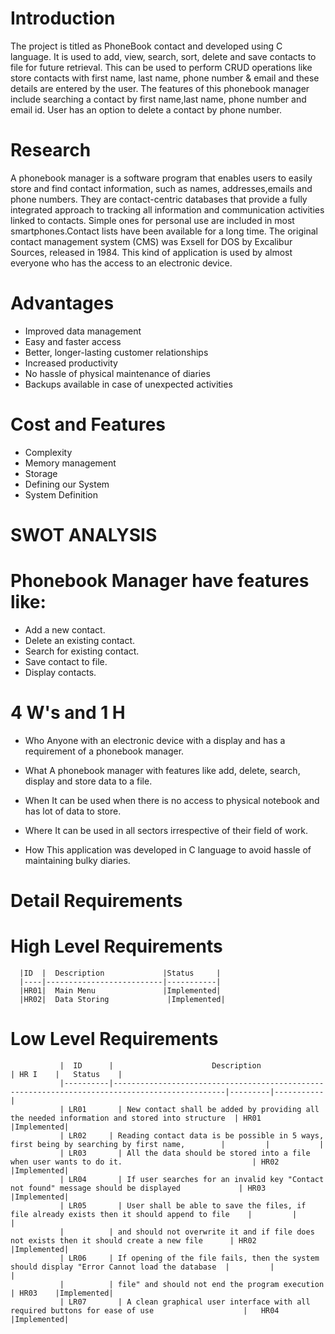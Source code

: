 # Introduction
 The project is titled as PhoneBook contact and developed using C language. It is used to add, view, search, sort, delete and save contacts to file for future      retrieval. This can be used to perform CRUD operations like store contacts with first name, last name, phone number & email and these details are entered by the user.   The features of this phonebook manager include searching a contact by first name,last name, phone number and email id. User has an option to delete a contact by phone   number.
# Research
A phonebook manager is a software program that enables users to easily store and find contact information, such as names, addresses,emails and phone numbers. They are contact-centric databases that provide a fully integrated approach to tracking all information and communication activities linked to contacts. Simple ones for personal use are included in most smartphones.Contact lists have been available for a long time. The original contact management system (CMS) was Exsell for DOS by Excalibur Sources, released in 1984. This kind of application is used by almost everyone who has the access to an electronic device.

# Advantages
* Improved data management
* Easy and faster access
* Better, longer-lasting customer relationships
* Increased productivity
* No hassle of physical maintenance of diaries
* Backups available in case of unexpected activities

# Cost and Features
* Complexity
* Memory management
* Storage
* Defining our System
* System Definition

# SWOT ANALYSIS
# Phonebook Manager have features like:

* Add a new contact.
* Delete an existing contact.
* Search for existing contact.
* Save contact to file.
* Display contacts.

# 4 W's and 1 H
* Who
 Anyone with an electronic device with a display and has a requirement of a phonebook manager.

* What
 A phonebook manager with features like add, delete, search, display and store data to a file.

* When
 It can be used when there is no access to physical notebook and has lot of data to store.

* Where
 It can be used in all sectors irrespective of their field of work.

* How
 This application was developed in C language to avoid hassle of maintaining bulky diaries.

# Detail Requirements

# High Level Requirements

                         
      |ID  |  Description             |Status     | 
      |----|--------------------------|-----------|        
      |HR01|  Main Menu	              |Implemented|
      |HR02|  Data Storing	           |Implemented|
    
     
# Low Level Requirements

               |  ID      |	                     Description                                                              |	HR I    |	Status    | 
               |----------|-----------------------------------------------------------------------------------------------|---------|-----------|
               | LR01	    | New contact shall be added by providing all the needed information and stored into structure  | HR01	   |Implemented|
               | LR02     |	Reading contact data is be possible in 5 ways, first being by searching by first name,        |         |           |
               | LR03	    | All the data should be stored into a file when user wants to do it.	                          | HR02    |Implemented|
               | LR04	    | If user searches for an invalid key "Contact not found" message should be displayed	          | HR03	   |Implemented|
               | LR05	    | User shall be able to save the files, if file already exists then it should append to file    |         |           |
               |          | and should not overwrite it and if file does not exists then it should create a new file      | HR02	   |Implemented|
               | LR06     |	If opening of the file fails, then the system should display "Error Cannot load the database  |         |           | 
               |          | file" and should not end the program execution	                                               | HR03    |Implemented|                    
               | LR07	    | A clean graphical user interface with all required buttons for ease of use                    |	HR04    |Implemented| 
     
  
